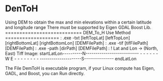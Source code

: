 # DenToH
Using DEM to obtain the max and min elevations within a certain latitude and longitude range
There must be supported by Eigen GDAL Boost Lib.
=========================== DEM_To_H Use Method ===================
           : .exe -txt [leftTopLat] [leftTopLon] [rightBottomLat] [rightBottomLon] [DEMFilePath]
           : .exe -tif [tifFilePath] [DEMFilePath]
           : .exe -path [dirPath] [DEMFilePath]
           : ! Lat and Lon -> (North, East)
Tiff   Image: 
           startLatLon----------N--------------------------- 
                -                                      - 
                -                                      - 
                -                                      - 
                W                                      E
                -                                      - 
                -                                      - 
                -                                      - 
                -                                      - 
           ---------------------S---------------  endLatLon 

The File DemToH is executable program, if your Linux compute has Eigen, GADL, and Boost, you can Run directly.

